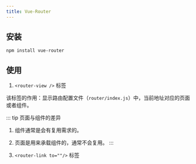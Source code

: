 ```yaml
---
title: Vue-Router
---
```


## 安装
```shell script
npm install vue-router
```
## 使用
1. `<router-view />` 标签

该标签的作用：显示路由配置文件（`router/index.js`）中，当前地址对应的页面或者组件。

::: tip 页面与组件的差异
1. 组件通常是会有复用需求的。
2. 页面是用来承载组件的，通常不会复用。
:::

2. `<router-link to=""/>` 标签